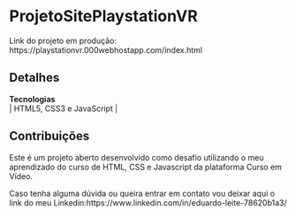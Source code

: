 # ProjetoSitePlaystationVR
<div>
  <p>Link do projeto em produção: https://playstationvr.000webhostapp.com/index.html </p>
</div>
    
## Detalhes
**Tecnologias**<br>
| HTML5, CSS3 e JavaScript | 


## Contribuições

<p>Este é um projeto aberto desenvolvido como desafio utilizando o meu aprendizado do curso de HTML, CSS e Javascript da plataforma Curso em Vídeo.</p>

<p>Caso tenha alguma dúvida ou queira entrar em contato vou deixar aqui o link do meu Linkedin:https://www.linkedin.com/in/eduardo-leite-78620b1a3/ </p>
